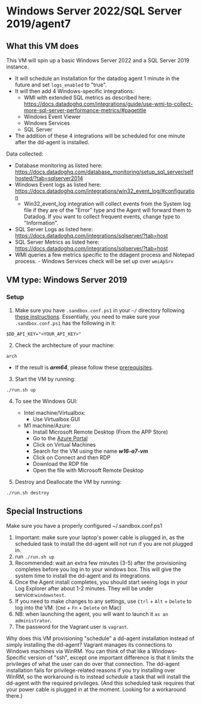 # Windows Server 2022/SQL Server 2019/agent7

## What this VM does

This VM will spin up a basic Windows Server 2022 and a SQL Server 2019 instance.
 - It will schedule an installation for the datadog agent 1 minute in the future and set `logs_enabled` to "true". 
 - It will then add 4 Windows-specific integrations: 
 	 - WMI with extended SQL metrics as described here: https://docs.datadoghq.com/integrations/guide/use-wmi-to-collect-more-sql-server-performance-metrics/#pagetitle
	 - Windows Event Viewer
	 - Windows Services 
	 - SQL Server 
 - The addition of these 4 integrations will be scheduled for one minute after the dd-agent is installed. 

Data collected:
 - Database monitoring as listed here: https://docs.datadoghq.com/database_monitoring/setup_sql_server/selfhosted/?tab=sqlserver2014
 - Windows Event logs as listed here: https://docs.datadoghq.com/integrations/win32_event_log/#configuration
  	- Win32_event_log integration will collect events from the System log file if
     they are of the "Error" type and the Agent will forward them to Datadog. If you want to collect frequent events, change
     type to "Information".
 - SQL Server Logs as listed here: https://docs.datadoghq.com/integrations/sqlserver/?tab=host
 - SQL Server Metrics as listed here: https://docs.datadoghq.com/integrations/sqlserver/?tab=host
 - WMI queries a few metrics specific to the ddagent process and Notepad process.
			- Windows Services check will be set up over `wmiApSrv`
			

## VM type: Windows Server 2019

### Setup
1. Make sure you have `.sandbox.conf.ps1` in your `~/` directory following [these instructions](https://datadoghq.atlassian.net/wiki/spaces/TS/pages/795345286/Sandboxes#Start-any-VM-in-2-min). Essentially, you need to make sure your `.sandbox.conf.ps1` has the following in it:
```
$DD_API_KEY="<YOUR_API_KEY>"
```

2. Check the architecture of your machine:
```shell
arch
```
* If the result is ***arm64***, please follow these [prerequisites](https://datadoghq.atlassian.net/wiki/spaces/SO/pages/2436368584/Sandboxes+in+Azure+using+vagrant-azure+for+SEs#How-to-spin-up-a-sandbox-with-vagrant-azure-plugin).

3. Start the VM by running:
```shell
./run.sh up
```

4. To see the Windows GUI:
	- Intel machine/Virtualbox:
		 - Use Virtualbox GUI
	- M1 machine/Azure:
		 - Install Microsoft Remote Desktop (From the APP Store)
	 	 - Go to the [Azure Portal](https://portal.azure.com/#home)
		 - Click on Virtual Machines
	   - Search for the VM using the name ***w16-a7-vm*** 
	   - Click on Connect and then RDP
	   - Download the RDP file
	   - Open the file with Microsoft Remote Desktop

5. Destroy and Deallocate the VM by running:
```shell
./run.sh destroy
```

## Special Instructions

Make sure you have a properly configured ~/.sandbox.conf.ps1

 1. Important: make sure your laptop's power cable is plugged in, as the scheduled task to install the dd-agent will not run if you are not plugged in. 
 2. run `./run.sh up`
 3. Recommended: wait an extra few minutes (3-5) after the provisioning completes before you log in to your windows box. This will give the system time to install the dd-agent and its integrations.
 4. Once the Agent install completes, you should start seeing logs in your Log Explorer after about 1-2 minutes. They will be under service:`windowstest`.
 5. If you need to make changes to any settings, use `Ctrl` + `Alt` + `Delete` to log into the VM. (`Cmd` + `Fn` + `Delete` on Mac)
 6. NB: when launching the agent, you will want to launch it `as an administrator`.
 7. The password for the Vagrant user is `vagrant`.

Why does this VM provisioning "schedule" a dd-agent installation instead of
simply installing the dd-agent? Vagrant manages its connections to Windows
machines via WinRM. You can think of that like a Windows-Specific version of
"ssh", except one important difference is that it limits the privileges of
what the user can do over that connection. The dd-agent installation fails for
privilege-related reasons if you try installing over WinRM, so the workaround
is to instead _schedule_ a task that will install the dd-agent with the
required privileges. (And this scheduled task requires that your power cable
is plugged in at the moment. Looking for a workaround there.)
